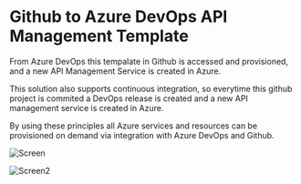 # Github to Azure DevOps API Management Template


From Azure DevOps this tempalate in Github is accessed and provisioned, and a new API Management Service is created in Azure.

This solution also supports continuous integration, so everytime this github project is commited a DevOps release is created and a new API management service is created in Azure.

By using these principles all Azure services and resources can be provisioned on demand via integration with Azure DevOps and Github. 


![Screen](https://github.com/RabiaKanwal/GithubtoAzureDevOps_APIManagementARMTemplate/blob/master/Screens/Screenshot%202019-12-21%20at%2022.15.13.png)



![Screen2](https://github.com/RabiaKanwal/GithubtoAzureDevOps_APIManagementARMTemplate/blob/master/Screens/Screenshot%202019-12-21%20at%2022.32.38.png)
